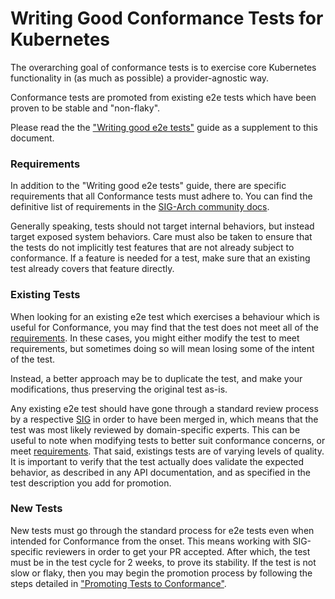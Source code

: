 # Writing Good Conformance Tests for Kubernetes #

The overarching goal of conformance tests is to exercise core
Kubernetes functionality in (as much as possible) a provider-agnostic
way.

Conformance tests are promoted from existing e2e tests which have
been proven to be stable and "non-flaky".

Please read the the ["Writing good e2e tests"](https://github.com/kubernetes/community/blob/master/contributors/devel/sig-testing/writing-good-e2e-tests.md) guide as a supplement to this document.

### Requirements  ###

In addition to the "Writing good e2e tests" guide, there are specific
requirements that all Conformance tests must adhere to. You can find
the definitive list of requirements in the [SIG-Arch community
docs](https://github.com/kubernetes/community/blob/master/contributors/devel/sig-architecture/conformance-tests.md#conformance-test-requirements).

Generally speaking, tests should not target internal behaviors, but
instead target exposed system behaviors. Care must also be taken to ensure that
the tests do not implicitly test features that are not already subject to
conformance. If a feature is needed for a test, make sure that an existing test
already covers that feature directly.

### Existing Tests ###

When looking for an existing e2e test which exercises a behaviour
which is useful for Conformance, you may find that the test does not
meet all of the [requirements](#Requirements). In these cases, you
might either modify the test to meet requirements, but sometimes doing
so will mean losing some of the intent of the test.

Instead, a better approach may be to duplicate the test, and make your
modifications, thus preserving the original test as-is.

Any existing e2e test should have gone through a standard review
process by a respective [SIG](https://github.com/kubernetes/community/blob/master/sig-list.md)
in order to have been merged in, which means that the test was most likely
reviewed by domain-specific experts. This can be useful to note when
modifying tests to better suit conformance concerns, or meet
[requirements](#Requirements). That said, existings tests are of varying levels
of quality. It is important to verify that the test actually does validate the
expected behavior, as described in any API documentation, and as specified in
the test description you add for promotion.

### New Tests ###

New tests must go through the standard process for e2e tests even when
intended for Conformance from the onset. This means working with
SIG-specific reviewers in order to get your PR accepted. After which,
the test must be in the test cycle for 2 weeks, to prove its
stability. If the test is not slow or flaky, then you may begin the
promotion process by following the steps detailed in ["Promoting
Tests to
Conformance"](https://github.com/kubernetes/community/blob/master/contributors/devel/sig-architecture/conformance-tests.md#promoting-tests-to-conformance).
